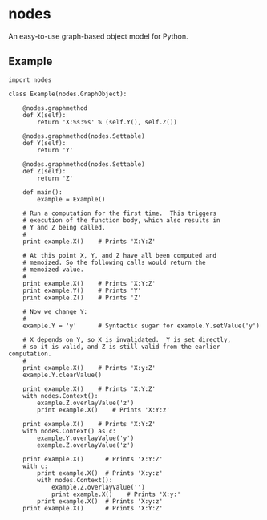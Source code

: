nodes
=====

An easy-to-use graph-based object model for Python.

Example
-------

    import nodes

    class Example(nodes.GraphObject):

        @nodes.graphmethod
        def X(self):
            return 'X:%s:%s' % (self.Y(), self.Z())
      
        @nodes.graphmethod(nodes.Settable)
        def Y(self):
            return 'Y'
             
        @nodes.graphmethod(nodes.Settable)
        def Z(self):
            return 'Z'
     
        def main():                     
            example = Example()
         
        # Run a computation for the first time.  This triggers
        # execution of the function body, which also results in
        # Y and Z being called.
        #
        print example.X()    # Prints 'X:Y:Z'
        
        # At this point X, Y, and Z have all been computed and 
        # memoized. So the following calls would return the 
        # memoized value.
        #
        print example.X()    # Prints 'X:Y:Z'
        print example.Y()    # Prints 'Y' 
        print example.Z()    # Prints 'Z' 
        
        # Now we change Y:
        #
        example.Y = 'y'      # Syntactic sugar for example.Y.setValue('y')   
        
        # X depends on Y, so X is invalidated.  Y is set directly, 
        # so it is valid, and Z is still valid from the earlier computation.
        #
        print example.X()    # Prints 'X:y:Z'
        example.Y.clearValue()
        
        print example.X()    # Prints 'X:Y:Z'
        with nodes.Context():
            example.Z.overlayValue('z')
            print example.X()    # Prints 'X:Y:z'
        
        print example.X()    # Prints 'X:Y:Z'    
        with nodes.Context() as c:
            example.Y.overlayValue('y')
            example.Z.overlayValue('z')
        
        print example.X()      # Prints 'X:Y:Z'
        with c:
            print example.X()  # Prints 'X:y:z'
            with nodes.Context():
                example.Z.overlayValue('')
                print example.X()    # Prints 'X:y:'
            print example.X()  # Prints 'X:y:z'
        print example.X()      # Prints 'X:Y:Z'
        
    
        

